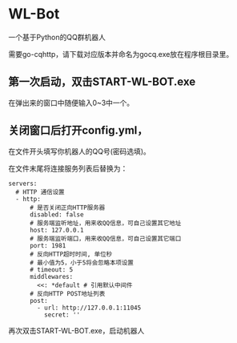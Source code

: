 # WL-Bot
一个基于Python的QQ群机器人

需要go-cqhttp，请下载对应版本并命名为gocq.exe放在程序根目录里。

## 第一次启动，双击START-WL-BOT.exe

在弹出来的窗口中随便输入0~3中一个。

## 关闭窗口后打开config.yml，

在文件开头填写你机器人的QQ号(密码选填)。

在文件末尾将连接服务列表后替换为：

```
servers:
  # HTTP 通信设置
  - http:
      # 是否关闭正向HTTP服务器
      disabled: false
      # 服务端监听地址，用来收QQ信息，可自己设置其它地址
      host: 127.0.0.1
      # 服务端监听端口，用来收QQ信息，可自己设置其它端口
      port: 1981
      # 反向HTTP超时时间, 单位秒
      # 最小值为5，小于5将会忽略本项设置
      # timeout: 5
      middlewares:
        <<: *default # 引用默认中间件
      # 反向HTTP POST地址列表
      post:
        - url: http://127.0.0.1:11045
          secret: ''
```

再次双击START-WL-BOT.exe，启动机器人
